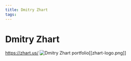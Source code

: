 ```yaml
---
title: Dmitry Zhart
tags:
---
```


# Dmitry Zhart
https://zhart.us/
![Dmitry Zhart portfolio](https://zhart.us/media/zhart-logo.png)[[zhart-logo.png]]
